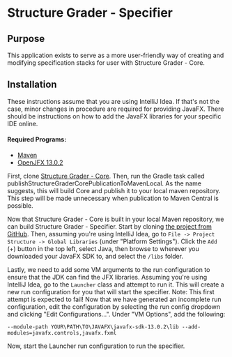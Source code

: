 # Structure Grader - Specifier

## Purpose
This application exists to serve as a more user-friendly way of creating and modifying specification stacks
for user with Structure Grader - Core.

## Installation
These instructions assume that you are using IntelliJ Idea. If that's not the case,
minor changes in procedure are required for providing JavaFX. There should be instructions on
how to add the JavaFX libraries for your specific IDE online.

#### Required Programs:
* [Maven](http://asdf.jkl.com)
* [OpenJFX 13.0.2](https://gluonhq.com/products/javafx/)


First, clone [Structure Grader - Core](https://github.com/ndrwksr/structure-grader-core).
Then, run the Gradle task called publishStructureGraderCorePublicationToMavenLocal.
As the name suggests, this will build Core and publish it to your local maven repository.
This step will be made unnecessary when publication to Maven Central is possible.

Now that Structure Grader - Core is built in your local Maven repository, we can build Structure Grader - Specifier.
Start by cloning [the project from GitHub](https://github.com/ndrwksr/structure-grader-specifier).
Then, assuming you're using IntelliJ Idea, go to
`File -> Project Structure -> Global Libraries` (under "Platform Settings").
Click the `Add` (+) button in the top left, select Java, then browse to wherever you downloaded
your JavaFX SDK to, and select the `/libs` folder.

Lastly, we need to add some VM arguments to the run configuration to ensure that the JDK can find the JFX libraries.
Assuming you're using IntelliJ Idea, go to the `Launcher` class and attempt to run it. This will create a 
new run configuration for you that will start the specifier. Note: This first attempt is expected to fail!
Now that we have generated an incomplete run configuration, edit the configuration by selecting the run config dropdown
and clicking "Edit Configurations...". Under "VM Options", add the following:
```
--module-path YOUR\PATH\TO\JAVAFX\javafx-sdk-13.0.2\lib --add-modules=javafx.controls,javafx.fxml
```
Now, start the Launcher run configuration to run the specifier. 
